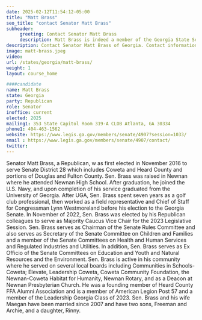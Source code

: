 ```yaml
---
date: 2025-02-12T11:54:12-05:00
title: "Matt Brass"
seo_title: "contact Senator Matt Brass"
subheader:
     greeting: Contact Senator Matt Brass
     description: Matt Brass is indeed a member of the Georgia State Senate, representing District 6. He assumed office on January 13, 2025, and his current term ends on January 11, 2027.
description: Contact Senator Matt Brass of Georgia. Contact information for Matt Brass includes email address, phone number, and mailing address.
image: matt-brass.jpeg
video:
url: /states/georgia/matt-brass/
weight: 1
layout: course_home

####candidate
name: Matt Brass
state: Georgia
party: Republican
role: Senator
inoffice: current
elected: 2025
mailing1: 353 State Capitol Room 319-A CLOB Atlanta, GA 30334
phone1: 404-463-1562
website: https://www.legis.ga.gov/members/senate/4907?session=1033/
email : https://www.legis.ga.gov/members/senate/4907/contact/
twitter: 
---
```



Senator Matt Brass, a Republican, w as first
elected in November 2016 to serve Senate District 28 which includes Coweta and Heard County
and portions of Douglas and Fulton County.
Sen. Brass was raised in Newnan where he attended Newnan High School. After graduation, he
joined the U.S. Navy, and upon completion of his
service graduated from the University of Georgia.
After UGA, Sen. Brass spent seven years as a golf
club professional, then worked as a field representative and Chief of Staff for Congressman
Lynn Westmoreland before his election to the
Georgia Senate.
In November of 2022, Sen. Brass was elected by
his Republican colleagues to serve as Majority
Caucus Vice Chair for the 2023 Legislative Session. Sen. Brass serves as Chairman of the Senate Rules Committee and also serves as Secretary
of the Senate Committee on Children and Families
and a member of the Senate Committees on
Health and Human Services and Regulated Industries and Utilities. In addition, Sen. Brass serves
as Ex Officio of the Senate Committees on Education and Youth and Natural Resources and the Environment.
Sen. Brass is active in his community where he
served on several local boards including Communities in Schools-Coweta; Elevate, Leadership
Coweta, Coweta Community Foundation, the
Newnan-Coweta Habitat for Humanity, Newnan
Rotary, and as a Deacon at Newnan Presbyterian
Church. He was a founding member of Heard
County FFA Alumni Association and is a member
of American Legion Post 57 and a member of the
Leadership Georgia Class of 2023.
Sen. Brass and his wife Maegan have been married since 2007 and have two sons, Freeman and
Archie, and a daughter, Rinny.
